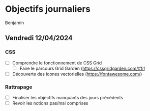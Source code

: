 # Objectifs journaliers

Benjamin

## Vendredi 12/04/2024

### CSS

- [ ] Comprendre le fonctionnement de CSS Grid
  - [ ] Faire le parcours Grid Garden (https://cssgridgarden.com/#fr)
- [ ] Découverte des icones vectorielles (https://fontawesome.com/)

### Rattrapage

- [ ] Finaliser les objectifs manquants des jours précédents
- [ ] Revoir les notions pas/mal comprises
